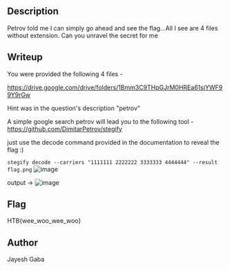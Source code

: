 ## Description
Petrov told me I can simply go ahead and see the flag...All I see are 4 files without extension. Can you unravel the secret for me

## Writeup
You were provided the following 4 files -

https://drive.google.com/drive/folders/1Bmm3C9THpGJrM0HREa61siYWF99Y9rGw

Hint was in the question's description "petrov"

A simple google search petrov will lead you to the following tool - https://github.com/DimitarPetrov/stegify

just use the decode command provided in the documentation to reveal the flag :)

`stegify decode --carriers "1111111 2222222 3333333 4444444" --result flag.png`
![image](https://github.com/user-attachments/assets/2931c906-1334-448c-8379-8ed0bbb528b1)


output ->
![image](https://github.com/user-attachments/assets/08136940-76c4-4db0-b378-5af8a5b792b0)

## Flag
HTB{wee_woo_wee_woo}

## Author
Jayesh Gaba



